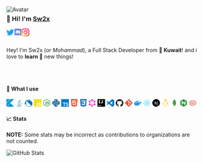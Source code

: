 <img align="left" alt="Avatar" width="200px" src="https://raw.githubusercontent.com/sw2x-Developer/sw2x-Developer/master/assets/media/avatar.png" />

### 👋 Hi! I'm [Sw2x](https://MohammadKhajah.com)

<a href="https://twitter.com/Sw2xx_">
    <img align="left" alt="Twitter" width="20px" src="https://raw.githubusercontent.com/sw2x-Developer/sw2x-Developer/master/assets/icons/twitter.svg">
</a>

<a href="https://discord.com/channels/@me/601558897035051009">
    <img align="left" alt="Discord" width="20px" src="https://raw.githubusercontent.com/sw2x-Developer/sw2x-Developer/master/assets/icons/discord.svg">
</a>

<a href="https://instagram.com/sw2x">
    <img align="left" alt="Instagram" width="20px" src="https://raw.githubusercontent.com/sw2x-Developer/sw2x-Developer/master/assets/icons/instagram.svg">
</a>

<br />
<br />

Hey! I'm Sw2x (_or Mohammad_), a Full Stack Developer from **🍔 Kuwait**!
and i love to **learn 🧠** new things!

<br />
<br />

#### 🌠 What I use

<code><img height="20" src="https://raw.githubusercontent.com/sw2x-Developer/sw2x-Developer/master/assets/icons/kotlin.svg"></code>
<code><img height="20" src="https://raw.githubusercontent.com/sw2x-Developer/sw2x-Developer/master/assets/icons/java.svg"></code>
<code><img height="20" src="https://raw.githubusercontent.com/sw2x-Developer/sw2x-Developer/master/assets/icons/dart.svg"></code>
<code><img height="20" src="https://raw.githubusercontent.com/sw2x-Developer/sw2x-Developer/master/assets/icons/javascript.svg"></code>
<code><img height="20" src="https://raw.githubusercontent.com/sw2x-Developer/sw2x-Developer/master/assets/icons/node-dot-js.svg"></code>
<code><img height="20" src="https://raw.githubusercontent.com/sw2x-Developer/sw2x-Developer/master/assets/icons/python.svg"></code>
<code><img height="20" src="https://raw.githubusercontent.com/sw2x-Developer/sw2x-Developer/master/assets/icons/typescript.svg"></code>
<code><img height="20" src="https://raw.githubusercontent.com/sw2x-Developer/sw2x-Developer/master/assets/icons/html5.svg"></code>
<code><img height="20" src="https://raw.githubusercontent.com/sw2x-Developer/sw2x-Developer/master/assets/icons/css3.svg"></code>
<code><img height="20" src="https://raw.githubusercontent.com/sw2x-Developer/sw2x-Developer/master/assets/icons/graphql.svg"></code>
<code><img height="20" src="https://raw.githubusercontent.com/sw2x-Developer/sw2x-Developer/master/assets/icons/intellijidea.svg"></code>
<code><img height="20" src="https://raw.githubusercontent.com/sw2x-Developer/sw2x-Developer/master/assets/icons/visualstudiocode.svg"></code>
<code><img height="20" src="https://raw.githubusercontent.com/sw2x-Developer/sw2x-Developer/master/assets/icons/github.svg"></code>
<code><img height="20" src="https://raw.githubusercontent.com/sw2x-Developer/sw2x-Developer/master/assets/icons/git.svg"></code>
<code><img height="20" src="https://raw.githubusercontent.com/sw2x-Developer/sw2x-Developer/master/assets/icons/docker.svg"></code>
<code><img height="20" src="https://raw.githubusercontent.com/sw2x-Developer/sw2x-Developer/master/assets/icons/react.svg"></code>
<code><img height="20" src="https://raw.githubusercontent.com/sw2x-Developer/sw2x-Developer/master/assets/icons/next-dot-js.svg"></code>
<code><img height="20" src="https://raw.githubusercontent.com/sw2x-Developer/sw2x-Developer/master/assets/icons/linux.svg"></code>
<code><img height="20" src="https://raw.githubusercontent.com/sw2x-Developer/sw2x-Developer/master/assets/icons/mongodb.svg"></code>
<code><img height="20" src="https://raw.githubusercontent.com/sw2x-Developer/sw2x-Developer/master/assets/icons/nginx.svg"></code>
<code><img height="20" src="https://raw.githubusercontent.com/sw2x-Developer/sw2x-Developer/master/assets/icons/redis.svg"></code>

#### 📈 Stats

**NOTE:** Some stats may be incorrect as contributions to organizations
are not counted.

![GitHub Stats](https://github-readme-stats.vercel.app/api?username=sw2x-Developer&count_private=true&theme=tokyonight&show_icons=true)
